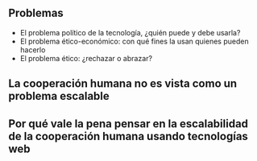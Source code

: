 ## Problemas

* El problema político de la tecnología, ¿quién puede y debe usarla?
* El problema ético-económico: con qué fines la usan quienes pueden hacerlo
* El problema ético: ¿rechazar o abrazar?

## La cooperación humana no es vista como un problema escalable

## Por qué vale la pena pensar en la escalabilidad de la cooperación humana usando tecnologías web
